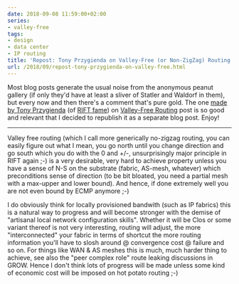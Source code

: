 ```yaml
---
date: 2018-09-08 11:59:00+02:00
series:
- valley-free
tags:
- design
- data center
- IP routing
title: 'Repost: Tony Przygienda on Valley-Free (or Non-ZigZag) Routing'
url: /2018/09/repost-tony-przygienda-on-valley-free.html
---
```

Most blog posts generate the usual noise from the anonymous peanut gallery (if only they'd have at least a sliver of Statler and Waldorf in them), but every now and then there's a comment that's pure gold. The one [made by Tony Przygienda](https://blog.ipspace.net/2018/09/valley-free-routing.html?showComment=1536260167668#c9162579753181718524) (of [RIFT fame](https://blog.ipspace.net/2018/03/data-center-routing-with-rift-on.html)) on [Valley-Free Routing](https://blog.ipspace.net/2018/09/valley-free-routing.html) post is so good and relevant that I decided to republish it as a separate blog post. Enjoy!
<!--more-->

---
Valley free routing (which I call more generically no-zigzag routing, you can easily figure out what I mean, you go north until you change direction and go south which you do with the 0 and +/-, unsurprisingly major principle in RIFT again ;-) is a very desirable, very hard to achieve property unless you have a sense of N-S on the substrate (fabric, AS-mesh, whatever) which preconditions sense of direction (to be bit bloated, you need a partial mesh with a max-upper and lower bound). And hence, if done extremely well you are not even bound by ECMP anymore ;-)

I do obviously think for locally provisioned bandwith (such as IP fabrics) this is a natural way to progress and will become stronger with the demise of "artisanal local network configuration skills". Whether it will be Clos or some variant thereof is not very interesting, routing will adjust, the more "interconnected" your fabric in terms of shortcut the more routing information you'll have to slosh around @ convergence cost @ failure and so on. For things like WAN & AS meshes this is much, much harder thing to achieve, see also the "peer complex role" route leaking discussions in GROW. Hence I don't think lots of progress will be made unless some kind of economic cost will be imposed on hot potato routing ;-)
